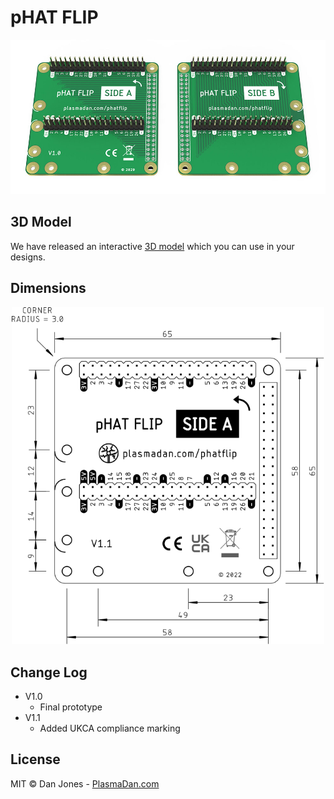 # pHAT FLIP

<p align="center">
    <a href="https://plasmadan.com/phatflip?utm_source=github&utm_medium=banner" target="_blank" rel="nofollow">
        <img alt="pHAT FLIP" src="/img/phat-flip-render.jpg" width="600">
    </a>
</p>

## 3D Model

We have released an interactive [3D model](https://grabcad.com/library/phat-flip-1) which you can use in your designs.

## Dimensions

<p align="center">
    <a href="https://raw.githubusercontent.com/plasmadancom/pHAT-FLIP/master/img/phat-flip-v1.1-dimensions.svg">
        <img alt="Mechanical Drawing" src="/img/phat-flip-v1.1-dimensions.svg" width="500">
    </a>
</p>

## Change Log

* V1.0
    * Final prototype
* V1.1
    * Added UKCA compliance marking

## License

MIT © Dan Jones - [PlasmaDan.com](https://plasmadan.com)